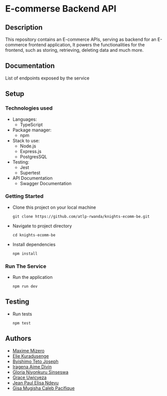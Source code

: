 # E-commerse Backend API
## Description
This repository contains an E-commerce APIs, serving as backend for an E-commerce frontend application, It powers the functionalities for the frontend, such as storing, retrieving, deleting data and much more.
## Documentation

List of endpoints exposed by the service

## Setup
### Technologies used
- Languages:
  - TypeScript
- Package manager:
  - npm
- Stack to use:
  - Node.js
  - Express.js
  - PostgresSQL
- Testing:
  - Jest
  - Supertest
- API Documentation
  - Swagger Documentation

### Getting Started

- Clone this project on your local machine
  ```
  git clone https://github.com/atlp-rwanda/knights-ecomm-be.git
  ```
- Navigate to project directory
   ```
   cd knights-ecomm-be
   ```
- Install dependencies 
  ```
  npm install
  ```

### Run The Service
- Run the application
  ```
  npm run dev
  ```

## Testing

- Run tests
  ```
  npm test
  ```

## Authors
- [Maxime Mizero](https://github.com/maxCastro1)
- [Elie Kuradusenge](https://github.com/elijahladdie)
- [Byishimo Teto Joseph](https://github.com/MC-Knight)
- [Iragena Aime Divin](https://github.com/aimedivin)
- [Gloria Niyonkuru Sinseswa](https://github.com/GSinseswa721)
- [Grace Uwicyeza](https://github.com/UwicyezaG)
- [Jean Paul Elisa Ndevu](https://github.com/Ndevu12)
- [Gisa Mugisha Caleb Pacifique](https://github.com/Calebgisa72)